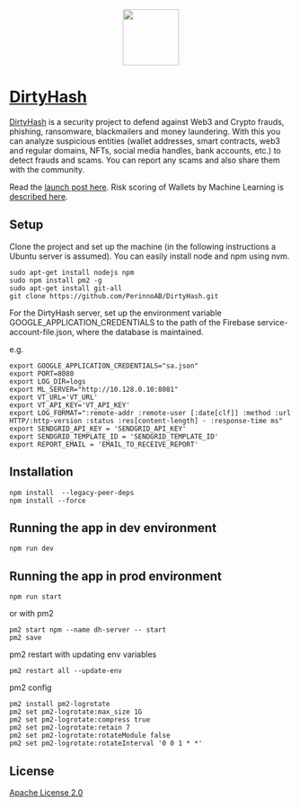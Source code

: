 <div align="center">
  <img src="https://dirtyhash.com/assets/img/dh_logo.png" height="100">
</div>

# [DirtyHash](https://dirtyhash.com)

[DirtyHash](https://dirtyhash.com) is a security project to defend against Web3 and Crypto frauds, phishing, ransomware, blackmailers and money laundering. With this you can analyze suspicious entities (wallet addresses, smart contracts, web3 and regular domains, NFTs, social media handles, bank accounts, etc.) to detect frauds and scams. You can report any scams and also share them with the community.

Read the [launch post here](https://medium.com/@amiacs/towards-a-safer-web3-defending-against-cryptoscams-with-dirtyhash-b0d08f1039e6).
Risk scoring of Wallets by Machine Learning is [described here](https://medium.com/@contact_39479/predicting-fraudulent-crypto-addresses-with-machine-learning-at-dirtyhash-635ec5b275af).

## Setup

Clone the project and set up the machine (in the following instructions a Ubuntu server is assumed). You can easily install node and npm using nvm.

```
sudo apt-get install nodejs npm
sudo npm install pm2 -g
sudo apt-get install git-all
git clone https://github.com/PerinnoAB/DirtyHash.git
```

For the DirtyHash server, set up the environment variable GOOGLE_APPLICATION_CREDENTIALS to the path of the Firebase service-account-file.json, where the database is maintained.

e.g.

```
export GOOGLE_APPLICATION_CREDENTIALS="sa.json"
export PORT=8080
export LOG_DIR=logs
export ML_SERVER="http://10.128.0.10:8081"
export VT_URL='VT_URL'
export VT_API_KEY='VT_API_KEY'
export LOG_FORMAT=":remote-addr :remote-user [:date[clf]] :method :url HTTP/:http-version :status :res[content-length] - :response-time ms"
export SENDGRID_API_KEY = 'SENDGRID_API_KEY'
export SENDGRID_TEMPLATE_ID = 'SENDGRID_TEMPLATE_ID'
export REPORT_EMAIL = 'EMAIL_TO_RECEIVE_REPORT'
```

## Installation

```
npm install  --legacy-peer-deps
npm install --force
```

## Running the app in dev environment

```
npm run dev
```

## Running the app in prod environment

```
npm run start
```

or with pm2

```
pm2 start npm --name dh-server -- start
pm2 save
```

pm2 restart with updating env variables

```
pm2 restart all --update-env
```

pm2 config

```
pm2 install pm2-logrotate
pm2 set pm2-logrotate:max_size 1G
pm2 set pm2-logrotate:compress true
pm2 set pm2-logrotate:retain 7
pm2 set pm2-logrotate:rotateModule false
pm2 set pm2-logrotate:rotateInterval '0 0 1 * *'
```

## License

[Apache License 2.0](LICENSE)
